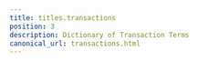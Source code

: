 ```yaml
---
title: titles.transactions
position: 3
description: Dictionary of Transaction Terms
canonical_url: transactions.html
---
```


